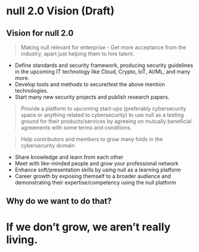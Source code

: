 # null 2.0 Vision (Draft)

## Vision for null 2.0

> Making null relevant for enterprise - Get more acceptance from the industry, apart just helping them to hire talent.

* Define standards and security framework, producing security guidelines in the upcoming IT technology like Cloud, Crypto, IoT, AI/ML, and many more.
* Develop tools and methods to secure/test the above mention technologies.
* Start many new security projects and publish research papers.

> Provide a platform to upcoming start-ups (preferably cybersecurity space or anything related to cybersecurity) to use null as a testing ground for their products/services by agreeing on mutually beneficial agreements with some terms and conditions.

> Help contributors and members to grow many folds in the cybersecurity domain 

* Share knowledge and learn from each other
* Meet with like-minded people and grow your professional network
* Enhance soft/presentation skills by using null as a learning platform
* Career growth by exposing themself to a broader audience and demonstrating their expertise/competency using the null platform

## Why do we want to do that?

# If we don’t grow, we aren’t really living.

